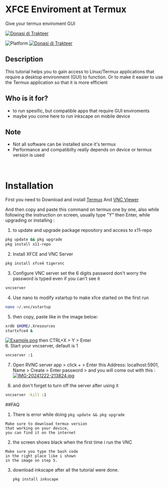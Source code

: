 # XFCE Enviroment at Termux
Give your termux enviroment GUI

[![Donasi di Trakteer](https://img.shields.io/badge/contact-green?style=flat)](085735101561)

![Platform](https://img.shields.io/badge/Platform-Termux-blue?style=flat)
[![Donasi di Trakteer](https://img.shields.io/badge/$-Donate-red?style=flat)](https://trakteer.id/novan245)

## Description
This tutorial helps you to gain access to Linux/Termux applications that require a desktop environment (GUI) to function.
Or to make it easier to use the Termux application so that it is more efficient

## Who is it for?
* to run spesific, but compatible apps that require GUI enviroments
* maybe you come here to run inkscape on mobile device

## Note
* Not all software can be installed since it's termux
* Performance and compatibilty really depends on device or termux version is used
<br>

# Installation

<p>First you need to Download and install <a href="https://play.google.com/store/apps/details?id=com.termux">Termux</a> And <a href="https://play.google.com/store/apps/details?id=com.realvnc.viewer.android">VNC Viewer</a> </p>

And then copy and paste this command on termux one by one, also while following the instruction on screen, usually type "Y" then Enter, while upgrading or installing  :
<br>
1. to update and upgrade package repository
   and access to x11-repo
```bash
pkg update && pkg upgrade
pkg install x11-repo
```

2. Install XFCE and VNC Server
```bash
pkg install xfce4 tigervnc
```
3. Configure VNC server
set the 6 digits password
don't worry the password is typed even if you can't see it
```bash
vncserver
```
4. Use nano to modify xstartup to make xfce started on the first run
```bash
nano ~/.vnc/xstartup
```
5. then copy, paste like in the image below:
```bash
xrdb $HOME/.Xresources
startxfce4 &
```
[![Example.png](https://i.postimg.cc/2jgKMH7r/IMG-20241223-102655.jpg)](https://postimg.cc/Hj4z79Nh)
then CTRL+X > Y > Enter
<br>
6. Start your vncserver, default is 1
```bash
vncserver :1
```

7. Open RVNC server app > click + > Enter this Address: localhost:5901, Name > Create > Enter password > and you will come out with this :
[![IMG-20241222-213824.jpg](https://i.postimg.cc/h4pf44ns/IMG-20241222-213824.jpg)](https://postimg.cc/kDRnfmBR)

8. and don't forget to turn off the server after using it
```bash
vncserver -kill :1
```

##FAQ 
1. There is error while doing `pkg update && pkg upgrade`
 ```
 Make sure to download termux version
 that working on your device,
 you can find it on the internet
 ```
2. the screen shows black when the first time i run the VNC
```
Make sure you type the bash code
in the right place like i shown
in the image on step 5.
```

3. download inkscape after all the tutorial were done.
   ```
   pkg install inkscape
   ```
